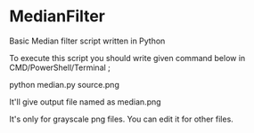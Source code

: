 # MedianFilter
Basic Median filter script written in Python

To execute this script you should write given command below in CMD/PowerShell/Terminal ;

python median.py source.png

It'll give output file named as median.png

It's only for grayscale png files. You can edit it for other files.
